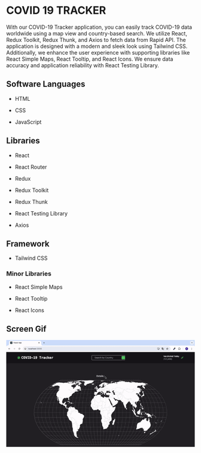 <h1>COVID 19 TRACKER</h1>

With our COVID-19 Tracker application, you can easily track COVID-19 data worldwide using a map view and country-based search. We utilize React, Redux Toolkit, Redux Thunk, and Axios to fetch data from Rapid API. The application is designed with a modern and sleek look using Tailwind CSS. Additionally, we enhance the user experience with supporting libraries like React Simple Maps, React Tooltip, and React Icons. We ensure data accuracy and application reliability with React Testing Library.

<h2> Software Languages </h2>

- HTML

- CSS

- JavaScript

<h2> Libraries </h2>

- React

- React Router 

- Redux

- Redux Toolkit

- Redux Thunk

- React Testing Library

- Axios

<h2> Framework </h2>

- Tailwind CSS


<h3> Minor Libraries </h3>

- React Simple Maps

- React Tooltip

- React Icons

<h2> Screen Gif </h2>

![](cov.gif)

